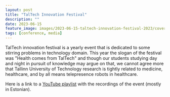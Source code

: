 ```yaml
---
layout: post
title: "TalTech Innovation Festival"
description: ""
date: 2023-06-15
feature_image: images/2023-06-15-taltech-innovation-festival-2023/cover-image.png
tags: [conference, media]
---
```



TalTech innovation festival is a yearly event that is dedicated to some stirring problems in technology domain.
This year the slogan of the festival was "Health comes from TalTech" and though our students studying day and night in pursuit of knowledge may argue on that, we cannot agree more that Tallinn University of Technology research is tightly related to medicine, healthcare, and by all means telepresence robots in healthcare. 

Here is a link to a [YouTube playlist](https://www.youtube.com/playlist?list=PLpbxRoHoOar9RMliCOxifVbclTDMVAi_s) with the recordings of the event (mostly in Estonian).